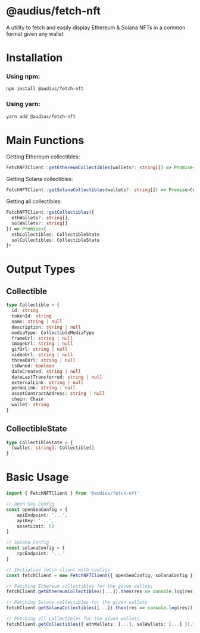 # @audius/fetch-nft
A utility to fetch and easily display Ethereum & Solana NFTs in a common format given any wallet

# Installation
### Using npm:
```bash
npm install @audius/fetch-nft
```

### Using yarn:
```bash
yarn add @audius/fetch-nft
```

# Main Functions
Getting Ethereum collectibles:
```ts
FetchNFTClient::getEthereumCollectibles(wallets?: string[]) => Promise<CollectibleState>
```

Getting Solana collectibles:
```ts
FetchNFTClient::getSolanaCollectibles(wallets?: string[]) => Promise<CollectibleState>
```

Getting all collectibles:
```ts
FetchNFTClient::getCollectibles({
  ethWallets?: string[],
  solWallets?: string[]
}) => Promise<{
  ethCollectibles: CollectibleState
  solCollectibles: CollectibleState
}>
```

# Output Types
## Collectible
```ts
type Collectible = {
  id: string
  tokenId: string
  name: string | null
  description: string | null
  mediaType: CollectibleMediaType
  frameUrl: string | null
  imageUrl: string | null
  gifUrl: string | null
  videoUrl: string | null
  threeDUrl: string | null
  isOwned: boolean
  dateCreated: string | null
  dateLastTransferred: string | null
  externalLink: string | null
  permaLink: string | null
  assetContractAddress: string | null
  chain: Chain
  wallet: string
}
```

## CollectibleState
```ts
type CollectibleState = {
  [wallet: string]: Collectible[]
}
```

# Basic Usage
```ts
import { FetchNFTClient } from '@audius/fetch-nft'

// Open Sea Config
const openSeaConfig = {
    apiEndpoint: '...',
    apiKey: '...',
    assetLimit: 50
}

// Solana Config
const solanaConfig = {
    rpcEndpoint: '...'
}

// Initialize fetch client with configs
const fetchClient = new FetchNFTClient({ openSeaConfig, solanaConfig })

// Fetching Ethereum collectibles for the given wallets
fetchClient.getEthereumCollectibles([...]).then(res => console.log(res))

// Fetching Solana collectibles for the given wallets
fetchClient.getSolanaCollectibles([...]).then(res => console.log(res))

// Fetching all collectibles for the given wallets
fetchClient.getCollectibles({ ethWallets: [...], solWallets: [...] }).then(res => console.log(res))
```
